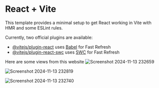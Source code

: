 # React + Vite

This template provides a minimal setup to get React working in Vite with HMR and some ESLint rules.

Currently, two official plugins are available:

- [@vitejs/plugin-react](https://github.com/vitejs/vite-plugin-react/blob/main/packages/plugin-react/README.md) uses [Babel](https://babeljs.io/) for Fast Refresh
- [@vitejs/plugin-react-swc](https://github.com/vitejs/vite-plugin-react-swc) uses [SWC](https://swc.rs/) for Fast Refresh

Here are some views from this website
![Screenshot 2024-11-13 232659](https://github.com/user-attachments/assets/54602389-c0ca-4795-921f-60b868090e61)

![Screenshot 2024-11-13 232819](https://github.com/user-attachments/assets/c5e6a47d-9ded-40fe-9daa-124cd970d130)

![Screenshot 2024-11-13 232740](https://github.com/user-attachments/assets/c3da58ee-91ed-4f95-b598-0fc94cfe7b0d)
